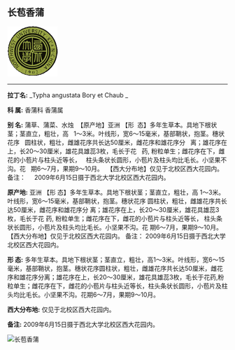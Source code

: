 ## 长苞香蒲

![西北大学校园网络植物志](../JPG/nwu.gif)

---

**拉丁名:**  _Typha angustata Bory et Chaub _

**科 属:** 香蒲科 香蒲属

**别 名:** 蒲草、蒲菜、水烛
 【原产地】亚洲
 【形  态】多年生草本。具地下根状茎；茎直立，粗壮，高 
  1～3米。叶线形，宽6～15毫米，基部鞘状，抱茎。穗状花序
  圆柱状，粗壮，雌雄花序共长达50厘米，雌花序和雄花序分
  离；雄花序在上，长20～30厘米，雄花具雄蕊3枚，毛长于花
  药, 粉粒单生；雌花序在下，雌花的小苞片与柱头近等长，
  柱头条状长圆形，小苞片及柱头均比毛长。小坚果不沟。花
  期6～7月，果期9～10月。
 【西大分布地】仅见于北校区西大花园内。
备注：
    2009年6月15日摄于西北大学北校区西大花园内。

**原产地:** 亚洲
 【形 态】多年生草本。具地下根状茎；茎直立，粗壮，高 
 1～3米。叶线形，宽6～15毫米，基部鞘状，抱茎。穗状花序
 圆柱状，粗壮，雌雄花序共长达50厘米，雌花序和雄花序分
 离；雄花序在上，长20～30厘米，雄花具雄蕊3枚，毛长于花
 药, 粉粒单生；雌花序在下，雌花的小苞片与柱头近等长，
 柱头条状长圆形，小苞片及柱头均比毛长。小坚果不沟。花
 期6～7月，果期9～10月。
【西大分布地】仅见于北校区西大花园内。
备注：
 2009年6月15日摄于西北大学北校区西大花园内。

**形  态:** 多年生草本。具地下根状茎；茎直立，粗壮，高1～3米。叶线形，宽6～15毫米，基部鞘状，抱茎。穗状花序圆柱状，粗壮，雌雄花序共长达50厘米，雌花序和雄花序分离；雄花序在上，长20～30厘米，雄花具雄蕊3枚，毛长于花药,粉粒单生；雌花序在下，雌花的小苞片与柱头近等长，柱头条状长圆形，小苞片及柱头均比毛长。小坚果不沟。花期6～7月，果期9～10月。

**西大分布地:** 仅见于北校区西大花园内。

**备注:** 2009年6月15日摄于西北大学北校区西大花园内。

![长苞香蒲]() 

